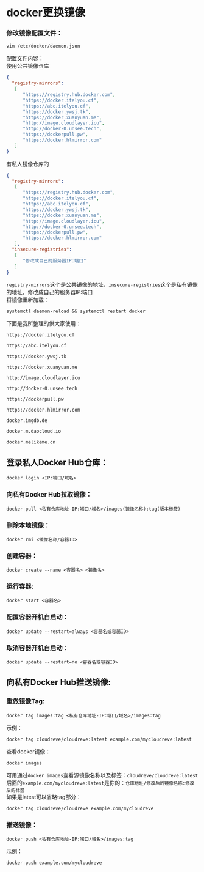 # docker更换镜像

### 修改镜像配置文件：
```
vim /etc/docker/daemon.json
```
配置文件内容：  
使用公共镜像仓库
```json
{
  "registry-mirrors":
   [
      "https://registry.hub.docker.com",
      "https://docker.itelyou.cf",
      "https://abc.itelyou.cf",
      "https://docker.ywsj.tk",
      "https://docker.xuanyuan.me",
      "http://image.cloudlayer.icu",
      "http://docker-0.unsee.tech",
      "https://dockerpull.pw",
      "https://docker.hlmirror.com"
   ]
}
```
有私人镜像仓库的
```json
{
  "registry-mirrors":
   [
      "https://registry.hub.docker.com",
      "https://docker.itelyou.cf",
      "https://abc.itelyou.cf",
      "https://docker.ywsj.tk",
      "https://docker.xuanyuan.me",
      "http://image.cloudlayer.icu",
      "http://docker-0.unsee.tech",
      "https://dockerpull.pw",
      "https://docker.hlmirror.com"
   ],
  "insecure-registries":
   [
      "修改成自己的服务器IP:端口"
   ]
}
```
`registry-mirrors`这个是公共镜像的地址，`insecure-registries`这个是私有镜像的地址，修改成自己的服务器IP:端口  
将镜像重新加载：
```
systemctl daemon-reload && systemctl restart docker
```

下面是我所整理的供大家使用：
```
https://docker.itelyou.cf
```
```
https://abc.itelyou.cf
```
```
https://docker.ywsj.tk
```
```
https://docker.xuanyuan.me
```
```
http://image.cloudlayer.icu
```
```
http://docker-0.unsee.tech
```
```
https://dockerpull.pw
```
```
https://docker.hlmirror.com
```
```
docker.imgdb.de
```
```
docker.m.daocloud.io
```
```
docker.melikeme.cn
```

## 登录私人Docker Hub仓库：
```
docker login <IP:端口/域名>
```
### 向私有Docker Hub拉取镜像：
```
docker pull <私有仓库地址-IP:端口/域名>/images(镜像名称):tag(版本标签)
```
### 删除本地镜像：
```
docker rmi <镜像名称/容器ID>
```
### 创建容器：
```
docker create --name <容器名> <镜像名>
```
### 运行容器:
```
docker start <容器名>
```

### 配置容器开机自启动：
```
docker update --restart=always <容器名或容器ID>
```
### 取消容器开机自启动：
```
docker update --restart=no <容器名或容器ID>
```

## 向私有Docker Hub推送镜像:  
### 重做镜像Tag:  
```
docker tag images:tag <私有仓库地址-IP:端口/域名>/images:tag
```
示例：
```
docker tag cloudreve/cloudreve:latest example.com/mycloudreve:latest
```
查看docker镜像：
```
docker images
```
可用通过`docker images`查看源镜像名称以及标签：`cloudreve/cloudreve:latest`  
后面的`example.com/mycloudreve:latest`是你的：`仓库地址/修改后的镜像名称:修改后的标签`  
如果是latest可以省略tag部分：
```
docker tag cloudreve/cloudreve example.com/mycloudreve
```
### 推送镜像：
```
docker push <私有仓库地址-IP:端口/域名>/images:tag
```
示例：
```
docker push example.com/mycloudreve
```
